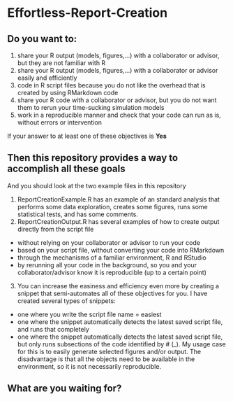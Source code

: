 # Effortless-Report-Creation

## Do you want to:
1. share your R output (models, figures,...) with a collaborator or advisor, but they are not familiar with R
2. share your R output (models, figures,...) with a collaborator or advisor easily and efficiently
3. code in R script files because you do not like the overhead that is created by using RMarkdown code 
4. share your R code with a collaborator or advisor, but you do not want them to rerun your time-sucking simulation models
5. work in a reproducible manner and check that your code can run as is, without errors or intervention

If your answer to at least one of these objectives is **Yes**

## Then this repository provides a way to accomplish all these goals
And you should look at the two example files in this repository
1. ReportCreationExample.R has an example of an standard analysis that performs some data exploration, creates some figures, runs some statistical tests, and has some comments.
2. ReportCreationOutput.R has several examples of how to create output directly from the script file
  - without relying on your collaborator or advisor to run your code
  - based on your script file, without converting your code into RMarkdown
  - through the mechanisms of a familiar environment, R and RStudio
  - by rerunning all your code in the background, so you and your collaborator/advisor know it is reproducible (up to a certain point)
3. You can increase the easiness and efficiency even more by creating a snippet that semi-automates all of these objectives for you. I have created several types of snippets:
  - one where you write the script file name = easiest
  - one where the snippet automatically detects the latest saved script file, and runs that completely
  - one where the snippet automatically detects the latest saved script file, but only runs subsections of the code identified by # (*_*). My usage case for this is to easily generate selected figures and/or output. The disadvantage is that all the objects need to be available in the environment, so it is not necessarily reproducible.

## What are you waiting for?

